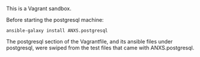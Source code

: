 This is a Vagrant sandbox.

Before starting the postgresql machine:

    ansible-galaxy install ANXS.postgresql

The postgresql section of the Vagrantfile, and
its ansible files under postgresql, were swiped
from the test files that came with ANXS.postgresql.
